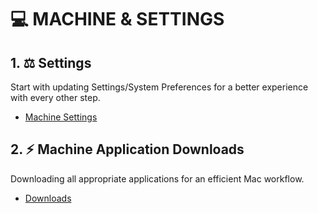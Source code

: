   # 💻 MACHINE & SETTINGS
  
  ## 1. ⚖️ Settings
  Start with updating Settings/System Preferences for a better experience with every other step.
  - [Machine Settings](./Settings.md)

  ## 2. ⚡️ Machine Application Downloads
  Downloading all appropriate applications for an efficient Mac workflow.
  - [Downloads](./Downloads.md)
